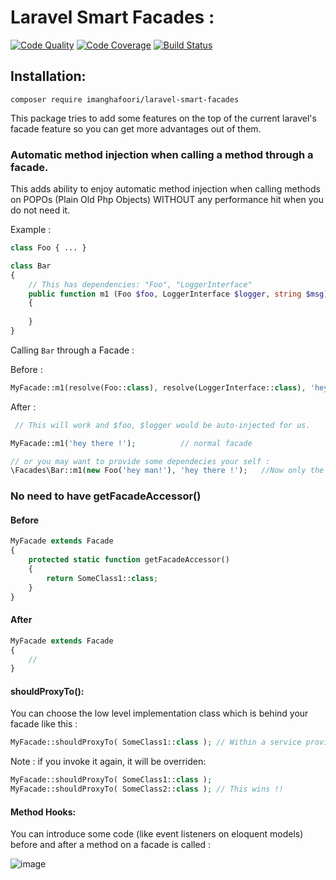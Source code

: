 # Laravel Smart Facades :

[![Code Quality](https://scrutinizer-ci.com/g/imanghafoori1/laravel-smart-facades/badges/quality-score.png?b=master)](https://scrutinizer-ci.com/g/imanghafoori1/laravel-smart-facades/?branch=master)
[![Code Coverage](https://scrutinizer-ci.com/g/imanghafoori1/laravel-smart-facades/badges/coverage.png?b=master)](https://scrutinizer-ci.com/g/imanghafoori1/laravel-smart-facades/?branch=master)
[![Build Status](https://travis-ci.org/imanghafoori1/laravel-smart-facades.svg?branch=master)](https://travis-ci.org/imanghafoori1/laravel-smart-facades)

## Installation:

```
composer require imanghafoori/laravel-smart-facades
```

This package tries to add some features on the top of the current laravel's facade feature so you can get more advantages out of them.

### Automatic method injection when calling a method through a facade.

This adds ability to enjoy automatic method injection when calling methods on POPOs (Plain Old Php Objects) WITHOUT any performance hit when you do not need it.

Example :
```php
class Foo { ... }

class Bar
{
    // This has dependencies: "Foo", "LoggerInterface"
    public function m1 (Foo $foo, LoggerInterface $logger, string $msg)
    {
       
    }
}
```

Calling `Bar` through a Facade :

Before : 
```php
MyFacade::m1(resolve(Foo::class), resolve(LoggerInterface::class), 'hey there !'); 
```

After :
```php
 // This will work and $foo, $logger would be auto-injected for us.

MyFacade::m1('hey there !');          // normal facade

// or you may want to provide some dependecies your self :
\Facades\Bar::m1(new Foo('hey man!'), 'hey there !');   //Now only the Logger is injected
```

### No need to have getFacadeAccessor()


#### Before
```php
MyFacade extends Facade
{
    protected static function getFacadeAccessor()
    {
        return SomeClass1::class;
    }
}
```

#### After
```php
MyFacade extends Facade
{
    //
}
```

#### shouldProxyTo():

You can choose the low level implementation class which is behind your facade like this :

```php
MyFacade::shouldProxyTo( SomeClass1::class ); // Within a service provider.
```

Note : if you invoke it again, it will be overriden:
```php
MyFacade::shouldProxyTo( SomeClass1::class );
MyFacade::shouldProxyTo( SomeClass2::class ); // This wins !!
```

#### Method Hooks:
You can introduce some code (like event listeners on eloquent models) before and after a method on a facade is called :

![image](https://user-images.githubusercontent.com/6961695/71644014-c9e3e280-2cd6-11ea-8ebb-38009f6e45cf.png)
